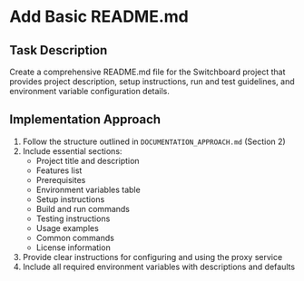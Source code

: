 # Add Basic README.md

## Task Description
Create a comprehensive README.md file for the Switchboard project that provides project description, setup instructions, run and test guidelines, and environment variable configuration details.

## Implementation Approach
1. Follow the structure outlined in `DOCUMENTATION_APPROACH.md` (Section 2)
2. Include essential sections:
   - Project title and description
   - Features list
   - Prerequisites
   - Environment variables table
   - Setup instructions
   - Build and run commands
   - Testing instructions
   - Usage examples
   - Common commands
   - License information
3. Provide clear instructions for configuring and using the proxy service
4. Include all required environment variables with descriptions and defaults